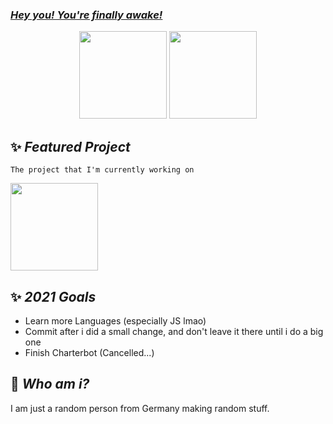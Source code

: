 ### [***Hey you! You're finally awake!***](https://youtu.be/_WZCvQ5J3pk)

<p align=center>
  <img height="140px" src="https://github-readme-stats.vercel.app/api?username=FiireWiinter&show_icons=true&theme=radical&hide_title=true&count_private=true" />
  <img height="140px" src="https://github-readme-stats.vercel.app/api/top-langs/?username=FiireWiinter&layout=compact&theme=radical" />
</p>

## :sparkles: ***Featured Project***
`The project that I'm currently working on`

<a href="https://github.com/FiireWiinter/Invite-Management" float="left">
  <img src="https://github-readme-stats.vercel.app/api/pin/?username=FiireWiinter&repo=Invite-Management&theme=radical" height="140" />
</a>

## :sparkles: ***2021 Goals***
- Learn more Languages (especially JS lmao)
- Commit after i did a small change, and don't leave it there until i do a big one
- Finish Charterbot (Cancelled...)

## :feet: ***Who am i?***
I am just a random person from Germany making random stuff.

